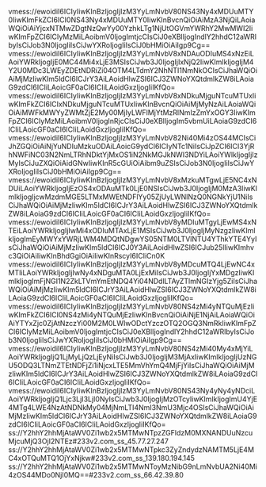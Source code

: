 vmess://ewoidiI6ICIyIiwKInBzIjogIjIzM3YyLmNvbV80NS43Ny4xMDUuMTY0IiwKImFkZCI6ICI0NS43Ny4xMDUuMTY0IiwKInBvcnQiOiAiMzA3NjQiLAoiaWQiOiAiYjcxNTMwZDgtNzQwYy00YzhkLTg1NjUtOGVmYWRhY2MwMWI2IiwKImFpZCI6ICIyMzMiLAoibmV0IjogImtjcCIsCiJ0eXBlIjogIndlY2hhdC12aWRlbyIsCiJob3N0IjogIiIsCiJwYXRoIjogIiIsCiJ0bHMiOiAiIgp9Cg==
vmess://ewoidiI6ICIyIiwKInBzIjogIjIzM3YyLmNvbV8xNDAuODIuMS4xNzEiLAoiYWRkIjogIjE0MC44Mi4xLjE3MSIsCiJwb3J0IjogIjIxNjQ2IiwKImlkIjogIjM4Y2U0MDc3LWEyZDEtNDRiZi04OTM4LTdmY2NhNTI1NmNkOCIsCiJhaWQiOiAiMjMzIiwKIm5ldCI6ICJrY3AiLAoidHlwZSI6ICJ3ZWNoYXQtdmlkZW8iLAoiaG9zdCI6ICIiLAoicGF0aCI6ICIiLAoidGxzIjogIiIKfQo=
vmess://ewoidiI6ICIyIiwKInBzIjogIjIzM3YyLmNvbV8xNDkuMjguNTcuMTUxIiwKImFkZCI6ICIxNDkuMjguNTcuMTUxIiwKInBvcnQiOiAiMjMyNzAiLAoiaWQiOiAiMWFkMWYyZWMtZjE2My00MjIyLWFlMjYtMzRlNmIzZmYxOGY3IiwKImFpZCI6ICIyMzMiLAoibmV0IjogInRjcCIsCiJ0eXBlIjogIm5vbmUiLAoiaG9zdCI6ICIiLAoicGF0aCI6ICIiLAoidGxzIjogIiIKfQo=
vmess://ewoidiI6ICIyIiwKInBzIjogIjIzM3YyLmNvbV82Ni40Mi4zOS44MCIsCiJhZGQiOiAiNjYuNDIuMzkuODAiLAoicG9ydCI6ICIyNTc1NiIsCiJpZCI6ICI3YjRhNWFiNC03N2NmLTRhNDktYjMxOS1iN2NkMGJkNWI3NDYiLAoiYWlkIjogIjIzMyIsCiJuZXQiOiAidGNwIiwKInR5cGUiOiAibm9uZSIsCiJob3N0IjogIiIsCiJwYXRoIjogIiIsCiJ0bHMiOiAiIgp9Cg==
vmess://ewoidiI6ICIyIiwKInBzIjogIjIzM3YyLmNvbV8xMzkuMTgwLjE5NC4xNDUiLAoiYWRkIjogIjEzOS4xODAuMTk0LjE0NSIsCiJwb3J0IjogIjM0MzA3IiwKImlkIjogIjcwMzdmMGE5LTMxMWEtNDFlYy05ZjUyLWNlNzQ0NGNkYjU1NiIsCiJhaWQiOiAiMjMzIiwKIm5ldCI6ICJrY3AiLAoidHlwZSI6ICJ3ZWNoYXQtdmlkZW8iLAoiaG9zdCI6ICIiLAoicGF0aCI6ICIiLAoidGxzIjogIiIKfQo=
vmess://ewoidiI6ICIyIiwKInBzIjogIjIzM3YyLmNvbV8yMDIuMTgyLjEwMS4xNTEiLAoiYWRkIjogIjIwMi4xODIuMTAxLjE1MSIsCiJwb3J0IjogIjMyNzgzIiwKImlkIjogImEyMWYxYWRjLWM4MDQtNDgwYS05NTM0LTVlNTU4YThkYTE4YyIsCiJhaWQiOiAiMjMzIiwKIm5ldCI6ICJ0Y3AiLAoidHlwZSI6ICJub25lIiwKImhvc3QiOiAiIiwKInBhdGgiOiAiIiwKInRscyI6ICIiCn0K
vmess://ewoidiI6ICIyIiwKInBzIjogIjIzM3YyLmNvbV8yMDcuMTQ4LjEwNC4xMTIiLAoiYWRkIjogIjIwNy4xNDguMTA0LjExMiIsCiJwb3J0IjogIjYxMDgzIiwKImlkIjogImFjNGI1N2ZkLTVmYmEtNDQ4Yi04NDdlLTAyZTlmNGIzYjg5ZiIsCiJhaWQiOiAiMjMzIiwKIm5ldCI6ICJrY3AiLAoidHlwZSI6ICJ3ZWNoYXQtdmlkZW8iLAoiaG9zdCI6ICIiLAoicGF0aCI6ICIiLAoidGxzIjogIiIKfQo=
vmess://ewoidiI6ICIyIiwKInBzIjogIjIzM3YyLmNvbV80NS4zMi4yNTQuMjEzIiwKImFkZCI6ICI0NS4zMi4yNTQuMjEzIiwKInBvcnQiOiAiNjE1NjAiLAoiaWQiOiAiYTYxZjc0ZjAtNzczYi00M2M0LWIwODctYzczOTQ2OGQ3NmRkIiwKImFpZCI6ICIyMzMiLAoibmV0IjogImtjcCIsCiJ0eXBlIjogIndlY2hhdC12aWRlbyIsCiJob3N0IjogIiIsCiJwYXRoIjogIiIsCiJ0bHMiOiAiIgp9Cg==
vmess://ewoidiI6ICIyIiwKInBzIjogIjIzM3YyLmNvbV80NS4zMi40My4xMjYiLAoiYWRkIjogIjQ1LjMyLjQzLjEyNiIsCiJwb3J0IjogIjM3MjAxIiwKImlkIjogIjUzNGU5ODQ3LTNmZTEtNDFjZi1iNjcxLTE5MmVhYmQ4MjFjYiIsCiJhaWQiOiAiMjMzIiwKIm5ldCI6ICJrY3AiLAoidHlwZSI6ICJ3ZWNoYXQtdmlkZW8iLAoiaG9zdCI6ICIiLAoicGF0aCI6ICIiLAoidGxzIjogIiIKfQo=
vmess://ewoidiI6ICIyIiwKInBzIjogIjIzM3YyLmNvbV80NS43Ny4yNy4yNDciLAoiYWRkIjogIjQ1Ljc3LjI3LjI0NyIsCiJwb3J0IjogIjMzOTcyIiwKImlkIjogImU4YjE4MTg4LWE4NzAtNDNkMy04MjNmLTI4NmI3NmU3Mjc4OSIsCiJhaWQiOiAiMjMzIiwKIm5ldCI6ICJrY3AiLAoidHlwZSI6ICJ3ZWNoYXQtdmlkZW8iLAoiaG9zdCI6ICIiLAoicGF0aCI6ICIiLAoidGxzIjogIiIKfQo=
ss://Y2hhY2hhMjAtaWV0Zi1wb2x5MTMwNTpzZGFldzM0MXNANDUuNzcuMjcuMjQ3OjI2NTEz#233v2.com_ss_45.77.27.247
ss://Y2hhY2hhMjAtaWV0Zi1wb2x5MTMwNTpkc3ZyZndydzNAMTM5LjE4MC4xOTQuMTQ1OjYxNjkw#233v2.com_ss_139.180.194.145
ss://Y2hhY2hhMjAtaWV0Zi1wb2x5MTMwNToyMzNibG9nLmNvbUA2Ni40Mi4zOS44MDo0NjI0MQ==#233v2.com_ss_66.42.39.80
